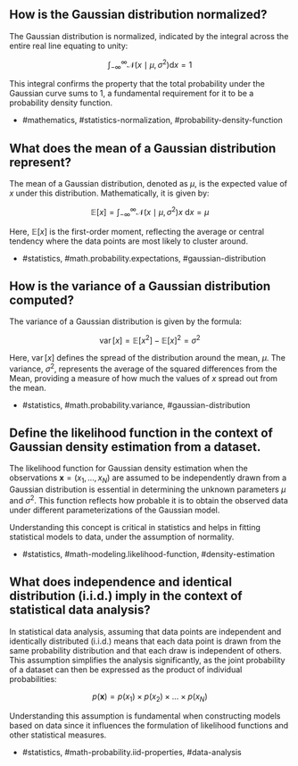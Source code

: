 ## How is the Gaussian distribution normalized?

The Gaussian distribution is normalized, indicated by the integral across the entire real line equating to unity:

$$
\int_{-\infty}^{\infty} \mathcal{N}\left(x \mid \mu, \sigma^{2}\right) \mathrm{d} x=1
$$

This integral confirms the property that the total probability under the Gaussian curve sums to $1$, a fundamental requirement for it to be a probability density function.

- #mathematics, #statistics-normalization, #probability-density-function

## What does the mean of a Gaussian distribution represent?

The mean of a Gaussian distribution, denoted as $\mu$, is the expected value of $x$ under this distribution. Mathematically, it is given by:

$$
\mathbb{E}[x]=\int_{-\infty}^{\infty} \mathcal{N}\left(x \mid \mu, \sigma^{2}\right) x \mathrm{~d} x=\mu
$$

Here, $\mathbb{E}[x]$ is the first-order moment, reflecting the average or central tendency where the data points are most likely to cluster around.

- #statistics, #math.probability.expectations, #gaussian-distribution

## How is the variance of a Gaussian distribution computed?

The variance of a Gaussian distribution is given by the formula:

$$
\operatorname{var}[x]=\mathbb{E}\left[x^{2}\right]-\mathbb{E}[x]^{2}=\sigma^{2}
$$

Here, $\operatorname{var}[x]$ defines the spread of the distribution around the mean, $\mu$. The variance, $\sigma^2$, represents the average of the squared differences from the Mean, providing a measure of how much the values of $x$ spread out from the mean.

- #statistics, #math.probability.variance, #gaussian-distribution

## Define the likelihood function in the context of Gaussian density estimation from a dataset.

The likelihood function for Gaussian density estimation when the observations $\mathbf{x}=(x_{1}, \ldots, x_{N})$ are assumed to be independently drawn from a Gaussian distribution is essential in determining the unknown parameters $\mu$ and $\sigma^{2}$. This function reflects how probable it is to obtain the observed data under different parameterizations of the Gaussian model.

Understanding this concept is critical in statistics and helps in fitting statistical models to data, under the assumption of normality.

- #statistics, #math-modeling.likelihood-function, #density-estimation

## What does independence and identical distribution (i.i.d.) imply in the context of statistical data analysis?

In statistical data analysis, assuming that data points are independent and identically distributed (i.i.d.) means that each data point is drawn from the same probability distribution and that each draw is independent of others. This assumption simplifies the analysis significantly, as the joint probability of a dataset can then be expressed as the product of individual probabilities:

$$
p(\mathbf{x}) = p(x_1) \times p(x_2) \times \ldots \times p(x_N)
$$

Understanding this assumption is fundamental when constructing models based on data since it influences the formulation of likelihood functions and other statistical measures.

- #statistics, #math-probability.iid-properties, #data-analysis